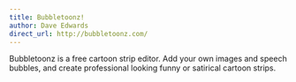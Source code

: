 ```yaml
---
title: Bubbletoonz!
author: Dave Edwards
direct_url: http://bubbletoonz.com/
---
```


Bubbletoonz is a free cartoon strip editor. Add your own images and speech bubbles, and create professional looking funny or satirical cartoon strips.
